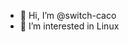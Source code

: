- 👋 Hi, I’m @switch-caco
- 👀 I’m interested in Linux


<!---
switch-caco/switch-caco is a ✨ special ✨ repository because its `README.md` (this file) appears on your GitHub profile.
You can click the Preview link to take a look at your changes.
--->
